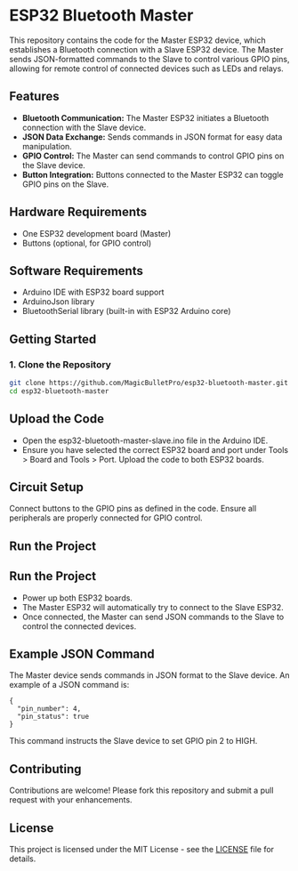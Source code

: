 # ESP32 Bluetooth Master

This repository contains the code for the Master ESP32 device, which establishes a Bluetooth connection with a Slave ESP32 device. The Master sends JSON-formatted commands to the Slave to control various GPIO pins, allowing for remote control of connected devices such as LEDs and relays.

## Features

- **Bluetooth Communication:** The Master ESP32 initiates a Bluetooth connection with the Slave device.
- **JSON Data Exchange:** Sends commands in JSON format for easy data manipulation.
- **GPIO Control:** The Master can send commands to control GPIO pins on the Slave device.
- **Button Integration:** Buttons connected to the Master ESP32 can toggle GPIO pins on the Slave.

## Hardware Requirements

- One ESP32 development board (Master)
- Buttons (optional, for GPIO control)

## Software Requirements

- Arduino IDE with ESP32 board support
- ArduinoJson library
- BluetoothSerial library (built-in with ESP32 Arduino core)

## Getting Started

### 1. Clone the Repository

```bash
git clone https://github.com/MagicBulletPro/esp32-bluetooth-master.git
cd esp32-bluetooth-master
```

## Upload the Code
- Open the esp32-bluetooth-master-slave.ino file in the Arduino IDE.
- Ensure you have selected the correct ESP32 board and port under Tools > Board and Tools > Port.
Upload the code to both ESP32 boards.
## Circuit Setup
Connect buttons to the GPIO pins as defined in the code.
Ensure all peripherals are properly connected for GPIO control.
## Run the Project
## Run the Project
- Power up both ESP32 boards.
- The Master ESP32 will automatically try to connect to the Slave ESP32.
- Once connected, the Master can send JSON commands to the Slave to control the connected devices.
## Example JSON Command
The Master device sends commands in JSON format to the Slave device. An example of a JSON command is:
```
{
  "pin_number": 4,
  "pin_status": true
}
```
This command instructs the Slave device to set GPIO pin 2 to HIGH.
## Contributing
Contributions are welcome! Please fork this repository and submit a pull request with your enhancements.

## License
This project is licensed under the MIT License - see the [LICENSE](LICENSE) file for details.

